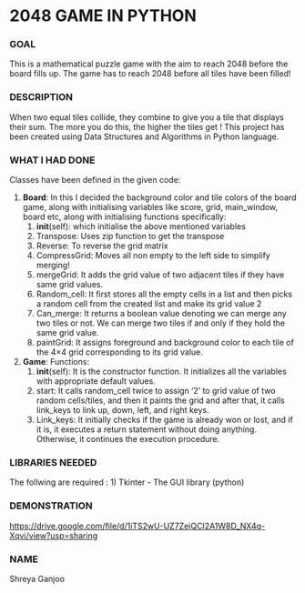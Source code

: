 # 2048 GAME IN PYTHON 

### GOAL

This is a mathematical puzzle game with the aim to reach 2048 before the board fills up. The game has to reach 2048 before all tiles have been filled!

### DESCRIPTION

 When two equal tiles collide, they combine to give you a tile that displays their sum. The more you do this, the higher the tiles get !
 This project has been created using Data Structures and Algorithms in Python language. 

### WHAT I HAD DONE

Classes have been defined in the given code: 
   1) **Board**: 
   In this I decided the background color and tile colors of the board game, along with initialising variables like score, grid, main_window, board etc,
   along with initialising functions specifically: 
      1) __init__(self): which initialise the above mentioned variables
      2) Transpose: Uses zip function to get the transpose 
      3) Reverse: To reverse the grid matrix 
      4) CompressGrid: Moves all non empty to the left side to simplify merging! 
      5) mergeGrid: It adds the grid value of two adjacent tiles if they have same grid values.
      6) Random_cell: It first stores all the empty cells in a list and then picks a random cell from the created list and make its grid value 2
      7) Can_merge: It returns a boolean value denoting we can merge any two tiles or not. We can merge two tiles if and only if they hold the same grid value.
      8) paintGrid: It assigns foreground and background color to each tile of the 4×4 grid corresponding to its grid value.
   2) **Game**: 
   Functions:
      1) __init__(self): It is the constructor function. It initializes all the variables with appropriate default values.
      2) start: It calls random_cell twice to assign ‘2’ to grid value of two random cells/tiles,
         and then it paints the grid and after that, it calls link_keys to link up, down, left, and right keys.
      3) Link_keys: It initially checks if the game is already won or lost, and if it is, it executes a return statement without doing anything. 
         Otherwise, it continues the execution procedure. 

### LIBRARIES NEEDED

The follwing are required :
     1) Tkinter - The GUI library (python)
     
    
     
     
### DEMONSTRATION 

https://drive.google.com/file/d/1iTS2wU-UZ7ZeiQCI2A1W8D_NX4q-Xqvi/view?usp=sharing


### NAME
 Shreya Ganjoo
